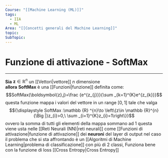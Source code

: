 ```yaml
---
Course: "[[Machine Learning (ML)]]"
tags:
  - IIA
  - ML
Area: "[[Concetti generali del Machine Learning]]"
topic: 
SubTopic:
---
```

# Funzione di attivazione - SoftMax
---
**Sia** $\boldsymbol{z}\in \mathbb{R}^n$ un [[Vettori|vettore]] $n$ dimensione  
**allora**  __SoftMax__ è una [[Funzioni|funzione]] definita come:$$SoftMax(\boldsymbol{z},j)=\frac {e^{z_{j}}}{\sum _{k=1}^{K}e^{z_{k}}}$$
questa funzione mappa i valori del vettore in un range $[0,1]$ tale che valga 
$${\displaystyle SoftMax :\mathbb {R} ^{n}\to \left\{z\in \mathbb {R}^{n}{\Big |}z_{i}>0,\ \sum _{i=1}^{K}z_{i}=1\right\}}$$
ovvero la somma di tutti gli elementi della mappa sommano ad 1 
questa viene usta nelle [[Reti Neurali (NN)|reti neurali]]  come [[Funzioni di attivazione|funzione di attivazione]] dei __neuroni__ del layer di output nel caso il problema che si sta affrontando è un [[Algoritmi di Machine Learning|problema di classificazione]] con più di 2 classi, Funziona bene con la funzione di loss [[Cross Entropy|Cross Entropy]]




 